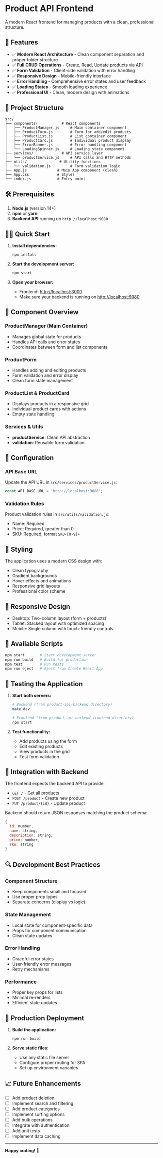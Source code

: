 # Product API Frontend

A modern React frontend for managing products with a clean, professional structure.

## 🚀 Features

- ✅ **Modern React Architecture** - Clean component separation and proper folder structure
- ✅ **Full CRUD Operations** - Create, Read, Update products via API
- ✅ **Form Validation** - Client-side validation with error handling
- ✅ **Responsive Design** - Mobile-friendly interface
- ✅ **Error Handling** - Comprehensive error states and user feedback
- ✅ **Loading States** - Smooth loading experience
- ✅ **Professional UI** - Clean, modern design with animations

## 📁 Project Structure

```
src/
├── components/           # React components
│   ├── ProductManager.js     # Main container component
│   ├── ProductForm.js        # Form for add/edit products
│   ├── ProductList.js        # List container component
│   ├── ProductCard.js        # Individual product display
│   ├── ErrorBanner.js        # Error handling component
│   └── LoadingSpinner.js     # Loading state component
├── services/             # API service layer
│   └── productService.js     # API calls and HTTP methods
├── utils/               # Utility functions
│   └── validation.js         # Form validation logic
├── App.js              # Main App component (clean)
├── App.css             # Styles
└── index.js            # Entry point
```

## 🛠️ Prerequisites

1. **Node.js** (version 14+)
2. **npm** or **yarn**
3. **Backend API** running on `http://localhost:9080`

## 🏃‍♂️ Quick Start

1. **Install dependencies:**
   ```bash
   npm install
   ```

2. **Start the development server:**
   ```bash
   npm start
   ```

3. **Open your browser:**
   - Frontend: [http://localhost:3000](http://localhost:3000)
   - Make sure your backend is running on [http://localhost:9080](http://localhost:9080)

## 🎯 Component Overview

### ProductManager (Main Container)
- Manages global state for products
- Handles API calls and error states
- Coordinates between form and list components

### ProductForm
- Handles adding and editing products
- Form validation and error display
- Clean form state management

### ProductList & ProductCard
- Displays products in a responsive grid
- Individual product cards with actions
- Empty state handling

### Services & Utils
- **productService**: Clean API abstraction
- **validation**: Reusable form validation

## 🔧 Configuration

### API Base URL
Update the API URL in `src/services/productService.js`:
```javascript
const API_BASE_URL = 'http://localhost:9080';
```

### Validation Rules
Product validation rules in `src/utils/validation.js`:
- Name: Required
- Price: Required, greater than 0
- SKU: Required, format `SKU-[0-9]+`

## 🎨 Styling

The application uses a modern CSS design with:
- Clean typography
- Gradient backgrounds
- Hover effects and animations
- Responsive grid layouts
- Professional color scheme

## 📱 Responsive Design

- Desktop: Two-column layout (form + products)
- Tablet: Stacked layout with optimized spacing
- Mobile: Single column with touch-friendly controls

## 🔄 Available Scripts

```bash
npm start       # Start development server
npm run build   # Build for production
npm test        # Run tests
npm run eject   # Eject from Create React App
```

## 🧪 Testing the Application

1. **Start both servers:**
   ```bash
   # Backend (from product-api-backend directory)
   make dev
   
   # Frontend (from product-api-backend-frontend directory)
   npm start
   ```

2. **Test functionality:**
   - Add products using the form
   - Edit existing products
   - View products in the grid
   - Test form validation

## 🤝 Integration with Backend

The frontend expects the backend API to provide:

- `GET /` - Get all products
- `POST /product` - Create new product
- `PUT /product/{id}` - Update product

Backend should return JSON responses matching the product schema:
```javascript
{
  id: number,
  name: string,
  description: string,
  price: number,
  sku: string
}
```

## 🔍 Development Best Practices

### Component Structure
- Keep components small and focused
- Use proper prop types
- Separate concerns (display vs logic)

### State Management
- Local state for component-specific data
- Props for component communication
- Clean state updates

### Error Handling
- Graceful error states
- User-friendly error messages
- Retry mechanisms

### Performance
- Proper key props for lists
- Minimal re-renders
- Efficient state updates

## 🚀 Production Deployment

1. **Build the application:**
   ```bash
   npm run build
   ```

2. **Serve static files:**
   - Use any static file server
   - Configure proper routing for SPA
   - Set up environment variables

## 📈 Future Enhancements

- [ ] Add product deletion
- [ ] Implement search and filtering
- [ ] Add product categories
- [ ] Implement sorting options
- [ ] Add bulk operations
- [ ] Integrate with authentication
- [ ] Add unit tests
- [ ] Implement data caching

---

**Happy coding! 🎉**
